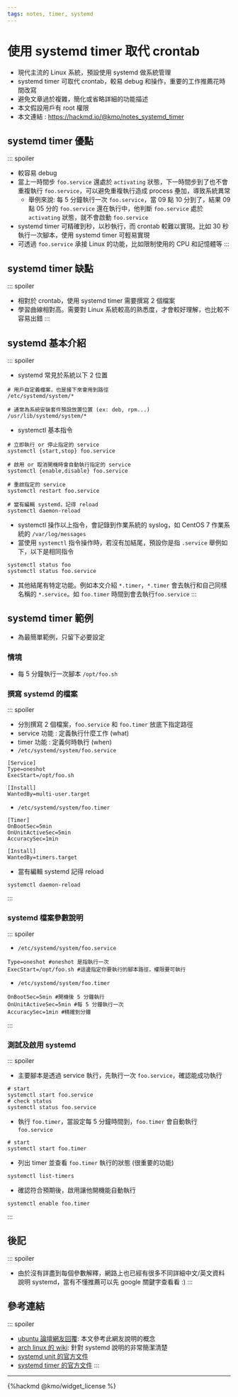 ```yaml
---
tags: notes, timer, systemd
---
```


# 使用 systemd timer 取代 crontab
- 現代主流的 Linux 系統，預設使用 systemd 做系統管理
- systemd timer 可取代 crontab，較易 debug 和操作，重要的工作推薦花時間改寫
- 避免文章過於複雜，簡化或省略詳細的功能描述
- 本文假設用戶有 root 權限
- 本文連結 : https://hackmd.io/@kmo/notes_systemd_timer

## systemd timer 優點
::: spoiler 
- 較容易 debug
- 當上一時間步 `foo.service` 還處於 `activating` 狀態，下一時間步到了也不會重複執行 `foo.service`，可以避免重複執行造成 process 壘加，導致系統異常
  - 舉例來說:
  每 5 分鐘執行一次 `foo.service`，當 09 點 10 分到了，結果 09 點 05 分的 `foo.service` 還在執行中，他判斷 `foo.service` 處於`activating` 狀態，就不會啟動 `foo.service`  
- systemd timer 可精確到秒，以秒執行，而 crontab 較難以實現。比如 30 秒執行一次腳本，使用 systemd timer 可輕易實現
- 可透過 `foo.service` 承接 Linux 的功能，比如限制使用的 CPU 和記憶體等
:::

## systemd timer 缺點
::: spoiler 
- 相對於 crontab，使用 systemd timer 需要撰寫 2 個檔案
- 學習曲線相對高。需要對 Linux 系統較高的熟悉度，才會較好理解，也比較不容易出錯
:::

## systemd 基本介紹
::: spoiler 
- systemd 常見於系統以下 2 位置

```bash=
# 用戶自定義檔案，也是接下來會用到路徑
/etc/systemd/system/*

# 通常為系統安裝套件預設放置位置 (ex: deb, rpm...)
/usr/lib/systemd/system/*
```
- systemctl 基本指令
```bash=
# 立即執行 or 停止指定的 service
systemctl {start,stop} foo.service

# 啟用 or 取消開機時會自動執行指定的 service
systemctl {enable,disable} foo.service

# 重啟指定的 service
systemctl restart foo.service

# 當有編輯 systemd，記得 reload
systemctl daemon-reload
```
- systemctl 操作以上指令，會記錄到作業系統的 syslog，如 CentOS 7 作業系統的 `/var/log/messages`
- 當使用 `systemctl` 指令操作時，若沒有加結尾，預設你是指 `.service`
  舉例如下，以下是相同指令
```bash=
systemctl status foo
systemctl status foo.service
```

- 其他結尾有特定功能。例如本文介紹 `*.timer`，`*.timer` 會去執行和自己同樣名稱的 `*.service`。如 `foo.timer` 時間到會去執行`foo.service`
:::


## systemd timer 範例

- 為最簡單範例，只留下必要設定
### 情境 
- 每 5 分鐘執行一次腳本 `/opt/foo.sh`
### 撰寫 systemd 的檔案
::: spoiler 
- 分別撰寫 2 個檔案，`foo.service` 和 `foo.timer` 放底下指定路徑 
- service 功能 : 定義執行什麼工作 (what)
- timer 功能 : 定義何時執行 (when)
- `/etc/systemd/system/foo.service`
```bash=
[Service]
Type=oneshot
ExecStart=/opt/foo.sh

[Install]
WantedBy=multi-user.target
```
- `/etc/systemd/system/foo.timer`
```bash=
[Timer]
OnBootSec=5min
OnUnitActiveSec=5min
AccuracySec=1min

[Install]
WantedBy=timers.target
```
- 當有編輯 systemd 記得 reload
```bash=
systemctl daemon-reload
```

:::

### systemd 檔案參數說明
::: spoiler
- `/etc/systemd/system/foo.service`
```bash=
Type=oneshot #oneshot 是指執行一次
ExecStart=/opt/foo.sh #這邊指定你要執行的腳本路徑，權限要可執行
```

- `/etc/systemd/system/foo.timer`
```bash=
OnBootSec=5min #開機後 5 分鐘執行
OnUnitActiveSec=5min #每 5 分鐘執行一次
AccuracySec=1min #精確到分鐘
```


:::

### 測試及啟用 systemd 
::: spoiler 
- 主要腳本是透過 service 執行，先執行一次 `foo.service`，確認能成功執行
```bash=
# start
systemctl start foo.service
# check status
systemctl status foo.service
```
- 執行 `foo.timer`，當設定每 5 分鐘時間到，`foo.timer` 會自動執行 `foo.service`
```bash=
# start
systemctl start foo.timer
```
- 列出 timer 並查看 `foo.timer` 執行的狀態 (很重要的功能)
```bash=
systemctl list-timers
```
- 確認符合預期後，啟用讓他開機能自動執行
```bash=
systemctl enable foo.timer
```

:::

## 後記
::: spoiler 
- 由於沒有詳盡到每個參數解釋，網路上也已經有很多不同詳細中文/英文資料說明 systemd，當有不懂推薦可以先 google 關鍵字查看看 :)
:::


## 參考連結
::: spoiler 
- [ ubuntu 論壇網友回覆](https://askubuntu.com/a/1083647): 本文參考此網友說明的概念
- [arch linux 的 wiki](https://wiki.archlinux.org/title/systemd): 針對 systemd 說明的非常簡潔清楚
- [systemd unit 的官方文件](https://www.freedesktop.org/software/systemd/man/systemd.unit.html)
- [systemd timer 的官方文件](https://www.freedesktop.org/software/systemd/man/systemd.timer.html)
:::

---
{%hackmd @kmo/widget_license %}